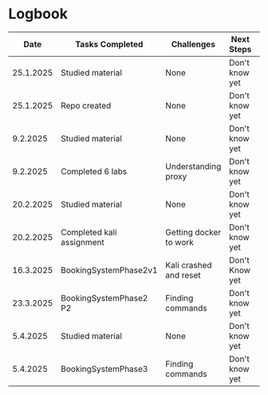 # Logbook

| Date       | Tasks Completed           | Challenges             | Next Steps         |Time used   |
|------------|---------------------------|------------------------|--------------------|------------|
| 25.1.2025  | Studied material          | None                   | Don't know yet     | 3 hours    |
| 25.1.2025  | Repo created              | None                   | Don't know yet     | 10 minutes |
| 9.2.2025   | Studied material          | None                   | Don't know yet     | 3 hours    |
| 9.2.2025   | Completed 6 labs          | Understanding proxy    | Don't know yet     | 2 hours    |
| 20.2.2025  | Studied material          | None                   | Don't know yet     | 3 hours    |
| 20.2.2025  | Completed kali assignment | Getting docker to work | Don't know yet     | 4 hours    |
| 16.3.2025  | BookingSystemPhase2v1     | Kali crashed and reset | Don't Know yet     | 4 hours    |
| 23.3.2025  | BookingSystemPhase2 P2    | Finding commands       | Don't know yet     | 2 hours    |
| 5.4.2025   | Studied material          | None                   | Don't know yet     | 1 hours    |
| 5.4.2025   | BookingSystemPhase3       | Finding commands       | Don't know yet     | 6 hours    |
